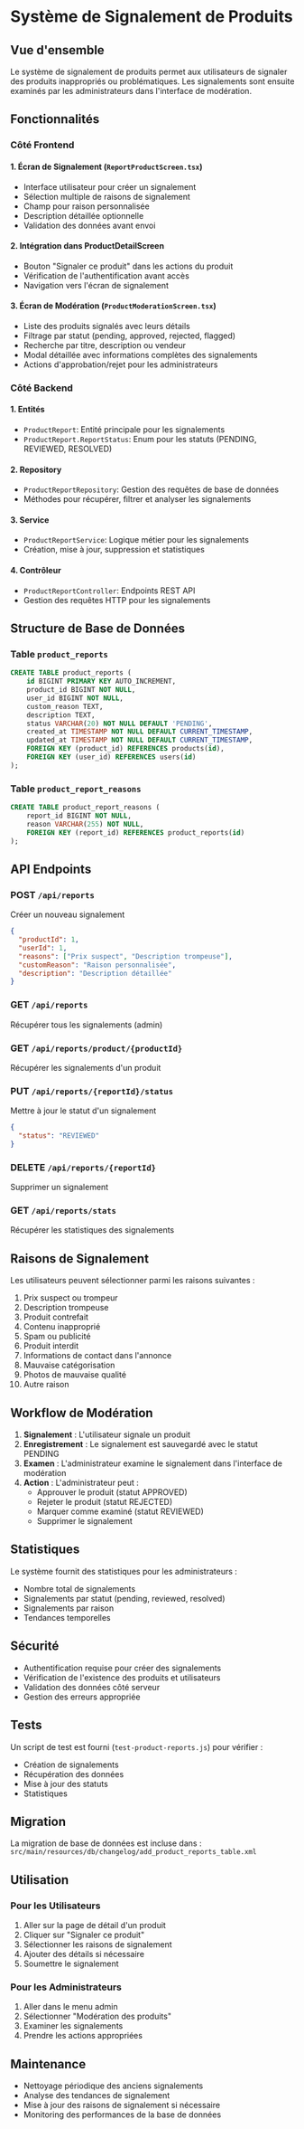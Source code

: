 # Système de Signalement de Produits

## Vue d'ensemble

Le système de signalement de produits permet aux utilisateurs de signaler des produits inappropriés ou problématiques. Les signalements sont ensuite examinés par les administrateurs dans l'interface de modération.

## Fonctionnalités

### Côté Frontend

#### 1. Écran de Signalement (`ReportProductScreen.tsx`)
- Interface utilisateur pour créer un signalement
- Sélection multiple de raisons de signalement
- Champ pour raison personnalisée
- Description détaillée optionnelle
- Validation des données avant envoi

#### 2. Intégration dans ProductDetailScreen
- Bouton "Signaler ce produit" dans les actions du produit
- Vérification de l'authentification avant accès
- Navigation vers l'écran de signalement

#### 3. Écran de Modération (`ProductModerationScreen.tsx`)
- Liste des produits signalés avec leurs détails
- Filtrage par statut (pending, approved, rejected, flagged)
- Recherche par titre, description ou vendeur
- Modal détaillée avec informations complètes des signalements
- Actions d'approbation/rejet pour les administrateurs

### Côté Backend

#### 1. Entités
- `ProductReport`: Entité principale pour les signalements
- `ProductReport.ReportStatus`: Enum pour les statuts (PENDING, REVIEWED, RESOLVED)

#### 2. Repository
- `ProductReportRepository`: Gestion des requêtes de base de données
- Méthodes pour récupérer, filtrer et analyser les signalements

#### 3. Service
- `ProductReportService`: Logique métier pour les signalements
- Création, mise à jour, suppression et statistiques

#### 4. Contrôleur
- `ProductReportController`: Endpoints REST API
- Gestion des requêtes HTTP pour les signalements

## Structure de Base de Données

### Table `product_reports`
```sql
CREATE TABLE product_reports (
    id BIGINT PRIMARY KEY AUTO_INCREMENT,
    product_id BIGINT NOT NULL,
    user_id BIGINT NOT NULL,
    custom_reason TEXT,
    description TEXT,
    status VARCHAR(20) NOT NULL DEFAULT 'PENDING',
    created_at TIMESTAMP NOT NULL DEFAULT CURRENT_TIMESTAMP,
    updated_at TIMESTAMP NOT NULL DEFAULT CURRENT_TIMESTAMP,
    FOREIGN KEY (product_id) REFERENCES products(id),
    FOREIGN KEY (user_id) REFERENCES users(id)
);
```

### Table `product_report_reasons`
```sql
CREATE TABLE product_report_reasons (
    report_id BIGINT NOT NULL,
    reason VARCHAR(255) NOT NULL,
    FOREIGN KEY (report_id) REFERENCES product_reports(id)
);
```

## API Endpoints

### POST `/api/reports`
Créer un nouveau signalement
```json
{
  "productId": 1,
  "userId": 1,
  "reasons": ["Prix suspect", "Description trompeuse"],
  "customReason": "Raison personnalisée",
  "description": "Description détaillée"
}
```

### GET `/api/reports`
Récupérer tous les signalements (admin)

### GET `/api/reports/product/{productId}`
Récupérer les signalements d'un produit

### PUT `/api/reports/{reportId}/status`
Mettre à jour le statut d'un signalement
```json
{
  "status": "REVIEWED"
}
```

### DELETE `/api/reports/{reportId}`
Supprimer un signalement

### GET `/api/reports/stats`
Récupérer les statistiques des signalements

## Raisons de Signalement

Les utilisateurs peuvent sélectionner parmi les raisons suivantes :
1. Prix suspect ou trompeur
2. Description trompeuse
3. Produit contrefait
4. Contenu inapproprié
5. Spam ou publicité
6. Produit interdit
7. Informations de contact dans l'annonce
8. Mauvaise catégorisation
9. Photos de mauvaise qualité
10. Autre raison

## Workflow de Modération

1. **Signalement** : L'utilisateur signale un produit
2. **Enregistrement** : Le signalement est sauvegardé avec le statut PENDING
3. **Examen** : L'administrateur examine le signalement dans l'interface de modération
4. **Action** : L'administrateur peut :
   - Approuver le produit (statut APPROVED)
   - Rejeter le produit (statut REJECTED)
   - Marquer comme examiné (statut REVIEWED)
   - Supprimer le signalement

## Statistiques

Le système fournit des statistiques pour les administrateurs :
- Nombre total de signalements
- Signalements par statut (pending, reviewed, resolved)
- Signalements par raison
- Tendances temporelles

## Sécurité

- Authentification requise pour créer des signalements
- Vérification de l'existence des produits et utilisateurs
- Validation des données côté serveur
- Gestion des erreurs appropriée

## Tests

Un script de test est fourni (`test-product-reports.js`) pour vérifier :
- Création de signalements
- Récupération des données
- Mise à jour des statuts
- Statistiques

## Migration

La migration de base de données est incluse dans :
`src/main/resources/db/changelog/add_product_reports_table.xml`

## Utilisation

### Pour les Utilisateurs
1. Aller sur la page de détail d'un produit
2. Cliquer sur "Signaler ce produit"
3. Sélectionner les raisons de signalement
4. Ajouter des détails si nécessaire
5. Soumettre le signalement

### Pour les Administrateurs
1. Aller dans le menu admin
2. Sélectionner "Modération des produits"
3. Examiner les signalements
4. Prendre les actions appropriées

## Maintenance

- Nettoyage périodique des anciens signalements
- Analyse des tendances de signalement
- Mise à jour des raisons de signalement si nécessaire
- Monitoring des performances de la base de données 